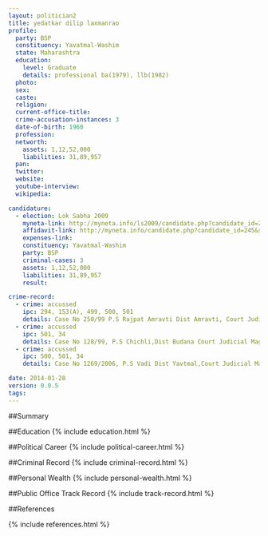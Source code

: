 ```yaml
---
layout: politician2
title: yedatkar dilip laxmanrao
profile: 
  party: BSP
  constituency: Yavatmal-Washim
  state: Maharashtra
  education: 
    level: Graduate
    details: professional ba(1979), llb(1982)
  photo: 
  sex: 
  caste: 
  religion: 
  current-office-title: 
  crime-accusation-instances: 3
  date-of-birth: 1960
  profession: 
  networth: 
    assets: 1,12,52,000
    liabilities: 31,89,957
  pan: 
  twitter: 
  website: 
  youtube-interview: 
  wikipedia: 

candidature: 
  - election: Lok Sabha 2009
    myneta-link: http://myneta.info/ls2009/candidate.php?candidate_id=245
    affidavit-link: http://myneta.info/candidate.php?candidate_id=245&scan=original
    expenses-link: 
    constituency: Yavatmal-Washim 
    party: BSP
    criminal-cases: 3
    assets: 1,12,52,000
    liabilities: 31,89,957
    result:  

crime-record: 
  - crime: accussed
    ipc: 294, 153(A), 499, 500, 501
    details: Case No 250/99 P.S Rajpat Amravti Dist Amravti, Court Judicial Magistrate First Class No 3 Amaravti, Date 12.12.98 
  - crime: accussed
    ipc: 501, 34
    details: Case No 128/99, P.S Chichli,Dist Budana Court Judicial Magistrate First Class No 2 Buldana Date 27-06-91 
  - crime: accussed
    ipc: 500, 501, 34
    details: Case No 1269/2006, P.S Vadi Dist Yavtmal,Court Judicial Magistrate First Class Vadi Dist Yavtmal Date 04.08.06 

date: 2014-01-28
version: 0.0.5
tags: 
---
```

##Summary


##Education
{% include education.html %}


##Political Career
{% include political-career.html %}


##Criminal Record
{% include criminal-record.html %}


##Personal Wealth
{% include personal-wealth.html %}


##Public Office Track Record
{% include track-record.html %}


##References


{% include references.html %}